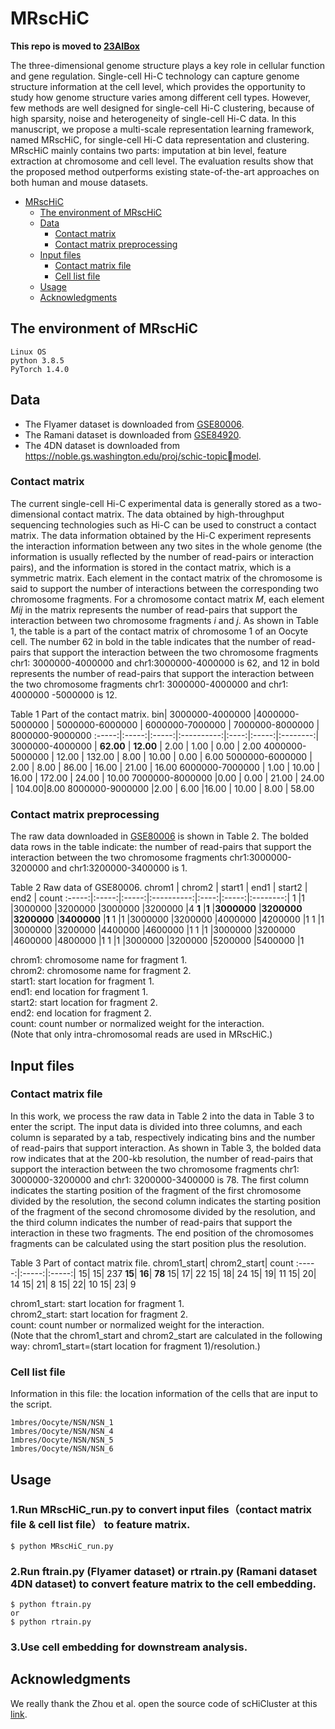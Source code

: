 # MRscHiC

**This repo is moved to [23AIBox](https://github.com/23AIBox/23AIBox-MRscHiC)**

The three-dimensional genome structure plays a key role in cellular function and gene regulation. Single-cell Hi-C technology can capture genome structure information at the cell level, which provides the opportunity to study how genome structure varies among different cell types. However, few methods are well designed for single-cell Hi-C clustering, because of high sparsity, noise and heterogeneity of single-cell Hi-C data. In this manuscript, we propose a multi-scale representation learning framework, named MRscHiC, for single-cell Hi-C data representation and clustering. MRscHiC mainly contains two parts: imputation at bin level, feature extraction at chromosome and cell level. The evaluation results show that the proposed method outperforms existing state-of-the-art approaches on both human and mouse datasets.


<!-- TOC depthFrom:1 depthTo:8 withLinks:1 updateOnSave:1 orderedList:0 -->

- [MRscHiC](#mrschic)  
	- [The environment of MRscHiC](#the-environment-of-mrschic)  
    - [Data](#data)
         - [Contact matrix](#contact-matrix)
         - [Contact matrix preprocessing](#contact-matrix-preprocessing)
    - [Input files](#input-files)
         - [Contact matrix file](#contact-matrix-file)
         - [Cell list file](#cell-list-file)
    - [Usage](#usage)
    - [Acknowledgments](#acknowledgments)

<!-- /TOC -->



## The environment of MRscHiC
    Linux OS
    python 3.8.5 
    PyTorch 1.4.0

## Data

* The Flyamer dataset is downloaded from [GSE80006](https://www.ncbi.nlm.nih.gov/geo/query/acc.cgi?acc=GSE80006).
* The Ramani dataset is downloaded from [GSE84920](https://www.ncbi.nlm.nih.gov/geo/query/acc.cgi?acc=GSE84920).
* The 4DN dataset is downloaded from https://noble.gs.washington.edu/proj/schic-topicmodel.

 ### Contact matrix
The current single-cell Hi-C experimental data is generally stored as a two-dimensional contact matrix. The data obtained by high-throughput sequencing technologies such as Hi-C can be used to construct a contact matrix. The data information obtained by the Hi-C experiment represents the interaction information between any two sites in the whole genome (the information is usually reflected by the number of read-pairs or interaction pairs), and the information is stored in the contact matrix, which is a symmetric matrix. Each element in the contact matrix of the chromosome is said to support the number of interactions between the corresponding two chromosome fragments. For a chromosome contact matrix *M*, each element *Mij* in the matrix represents the number of read-pairs that support the interaction between two chromosome fragments *i* and *j*. As shown in Table 1, the table is a part of the contact matrix of chromosome 1 of an Oocyte cell. The number 62 in bold in the table indicates that the number of read-pairs that support the interaction between the two chromosome fragments chr1: 3000000-4000000 and chr1:3000000-4000000 is 62, and 12 in bold represents the number of read-pairs that support the interaction between the two chromosome fragments chr1: 3000000-4000000 and chr1: 4000000 -5000000 is 12. 

Table 1 Part of the contact matrix. 
bin| 3000000-4000000 |4000000-5000000	| 5000000-6000000 | 6000000-7000000 |	7000000-8000000 |	8000000-9000000
:-----:|:-----:|:-----:|:----------:|:----:|:-----:|:--------:|
3000000-4000000 |	**62.00** |	**12.00**  |	2.00      |	1.00   |	0.00  |	2.00 
4000000-5000000 |	12.00 |	132.00 |	8.00      |	10.00  |	0.00  |	6.00 
5000000-6000000	| 2.00  |	8.00   |	86.00     |	16.00  |	21.00 |	16.00 
6000000-7000000 |	1.00 	| 10.00  |	16.00     |	172.00 |	24.00 |	10.00 
7000000-8000000	|0.00 	|  0.00  |	21.00 	  | 24.00  |  104.00|8.00 
8000000-9000000	|2.00 	| 6.00 	 |16.00       | 10.00  |   8.00 |	58.00 

 ### Contact matrix preprocessing 
The raw data downloaded in [GSE80006](https://www.ncbi.nlm.nih.gov/geo/query/acc.cgi?acc=GSE80006) is shown in Table 2. The bolded data rows in the table indicate: the number of read-pairs that support the interaction between the two chromosome fragments chr1:3000000-3200000 and chr1:3200000-3400000 is 1.

Table 2 Raw data of GSE80006.
chrom1 |	chrom2 |	start1 |	end1 |	start2 |	end2 |	count
:-----:|:-----:|:-----:|:----------:|:----:|:-----:|:--------:|
1	|1	|3000000	|3200000	|3000000	|3200000	|4
**1**	|**1**	|**3000000**	|**3200000**	|**3200000**	|**3400000**	|**1**
1	|1	|3000000	|3200000	|4000000	|4200000	|1
1	|1	|3000000	|3200000	|4400000	|4600000	|1
1	|1	|3000000	|3200000	|4600000	|4800000	|1
1	|1	|3000000	|3200000	|5200000	|5400000	|1

chrom1:  chromosome name for fragment 1.   
chrom2:  chromosome name for fragment 2.   
start1:  start location for fragment 1.   
end1:    end location for fragment 1.   
start2:  start location for fragment 2.   
end2:    end location for fragment 2.   
count:   count number or normalized weight for the interaction.   
(Note that only intra-chromosomal reads are used in MRscHiC.)  

## Input files
### Contact matrix file
In this work, we process the raw data in Table 2 into the data in Table 3 to enter the script. The input data is divided into three columns, and each column is separated by a tab, respectively indicating bins and the number of read-pairs that support interaction. As shown in Table 3, the bolded data row indicates that at the 200-kb resolution, the number of read-pairs that support the interaction between the two chromosome fragments chr1: 3000000-3200000 and chr1: 3200000-3400000 is 78. The first column indicates the starting position of the fragment of the first chromosome divided by the resolution, the second column indicates the starting position of the fragment of the second chromosome divided by the resolution, and the third column indicates the number of read-pairs that support the interaction in these two fragments. The end position of the chromosomes fragments can be calculated using the start position plus the resolution.

Table 3 Part of contact matrix file.
chrom1_start|	chrom2_start|	count
:-----:|:-----:|:-----:|
15|	15|	237
**15**|	**16**|	**78**
15|	17|	22
15|	18|	24
15|	19|	11
15|	20|	14
15|	21|	8
15|	22|	10
15|	23|	9

chrom1_start:  start location for fragment 1.   
chrom2_start:  start location for fragment 2.      
count:   count number or normalized weight for the interaction.   
(Note that the chrom1_start and chrom2_start are calculated in the following way: chrom1_start=(start location for fragment 1)/resolution.)  

### Cell list file
Information in this file: the location information of the cells that are input to the script.   


    1mbres/Oocyte/NSN/NSN_1  
    1mbres/Oocyte/NSN/NSN_4  
    1mbres/Oocyte/NSN/NSN_5  
    1mbres/Oocyte/NSN/NSN_6
     
    



## Usage
### 1.Run MRscHiC_run.py to convert input files（contact matrix file & cell list file） to feature matrix.

    $ python MRscHiC_run.py

### 2.Run ftrain.py (Flyamer dataset) or rtrain.py (Ramani dataset 4DN dataset) to convert feature matrix to the cell embedding.
    $ python ftrain.py
    or
    $ python rtrain.py

### 3.Use cell embedding for downstream analysis.

## Acknowledgments
We really thank the Zhou et al. open the source code of scHiCluster at this [link](https://github.com/zhoujt1994/scHiCluster). 
